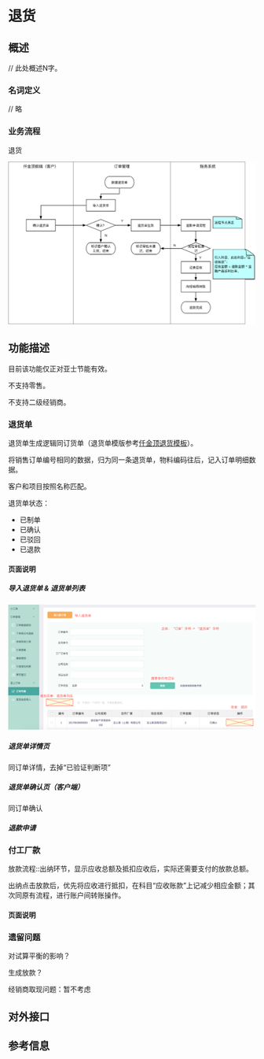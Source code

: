 # 退货

## 概述

// 此处概述N字。

### 名词定义

// 略

### 业务流程

退货

![Returns-Flow](Returns-Attachment/Returns-Flow.png)



## 功能描述

目前该功能仅正对亚士节能有效。

不支持零售。

不支持二级经销商。

### 退货单

退货单生成逻辑同订货单（退货单模版参考[仟金顶退货模板](Returns-Attachment/仟金顶退货模板.xlsx)）。

将销售订单编号相同的数据，归为同一条退货单，物料编码往后，记入订单明细数据。

客户和项目按照名称匹配。

退货单状态：

- 已制单
- 已确认
- 已驳回
- 已退款

#### 页面说明

##### 导入退货单 & 退货单列表

![Returns-List-Page](Returns-Attachment/Retruns-List-Page.png)

##### 退货单详情页

同订单详情，去掉“已验证判断项”

##### 退货单确认页（客户端）

同订单确认

##### 退款申请



### 付工厂款

放款流程::出纳环节，显示应收总额及抵扣应收后，实际还需要支付的放款总额。

出纳点击放款后，优先将应收进行抵扣，在科目“应收账款”上记减少相应金额；其次同原有流程，进行账户间转账操作。

#### 页面说明



### 遗留问题

对试算平衡的影响？

生成放款？

经销商取现问题：暂不考虑





## 对外接口

## 参考信息